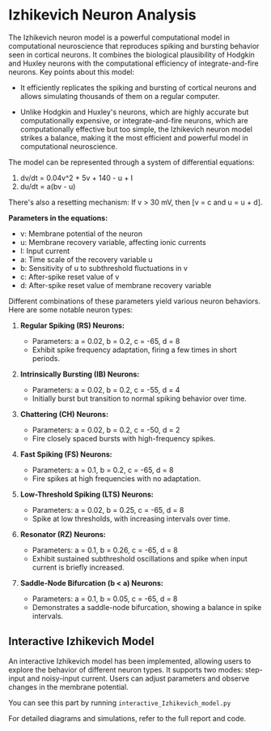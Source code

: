 # Izhikevich Neuron Analysis

The Izhikevich neuron model is a powerful computational model in computational neuroscience that reproduces spiking and bursting behavior seen in cortical neurons. It combines the biological plausibility of Hodgkin and Huxley neurons with the computational efficiency of integrate-and-fire neurons. Key points about this model:

- It efficiently replicates the spiking and bursting of cortical neurons and allows simulating thousands of them on a regular computer.

- Unlike Hodgkin and Huxley's neurons, which are highly accurate but computationally expensive, or integrate-and-fire neurons, which are computationally effective but too simple, the Izhikevich neuron model strikes a balance, making it the most efficient and powerful model in computational neuroscience.

The model can be represented through a system of differential equations:

1. dv/dt = 0.04v^2 + 5v + 140 - u + I
2. du/dt = a(bv - u)

There's also a resetting mechanism: If v > 30 mV, then [v = c and u = u + d].

**Parameters in the equations:**

- v: Membrane potential of the neuron
- u: Membrane recovery variable, affecting ionic currents
- I: Input current
- a: Time scale of the recovery variable u
- b: Sensitivity of u to subthreshold fluctuations in v
- c: After-spike reset value of v
- d: After-spike reset value of membrane recovery variable

Different combinations of these parameters yield various neuron behaviors. Here are some notable neuron types:

1. **Regular Spiking (RS) Neurons:**
   - Parameters: a = 0.02, b = 0.2, c = -65, d = 8
   - Exhibit spike frequency adaptation, firing a few times in short periods.

2. **Intrinsically Bursting (IB) Neurons:**
   - Parameters: a = 0.02, b = 0.2, c = -55, d = 4
   - Initially burst but transition to normal spiking behavior over time.

3. **Chattering (CH) Neurons:**
   - Parameters: a = 0.02, b = 0.2, c = -50, d = 2
   - Fire closely spaced bursts with high-frequency spikes.

4. **Fast Spiking (FS) Neurons:**
   - Parameters: a = 0.1, b = 0.2, c = -65, d = 8
   - Fire spikes at high frequencies with no adaptation.

5. **Low-Threshold Spiking (LTS) Neurons:**
   - Parameters: a = 0.02, b = 0.25, c = -65, d = 8
   - Spike at low thresholds, with increasing intervals over time.

6. **Resonator (RZ) Neurons:**
   - Parameters: a = 0.1, b = 0.26, c = -65, d = 8
   - Exhibit sustained subthreshold oscillations and spike when input current is briefly increased.

7. **Saddle-Node Bifurcation (b < a) Neurons:**
   - Parameters: a = 0.1, b = 0.05, c = -65, d = 8
   - Demonstrates a saddle-node bifurcation, showing a balance in spike intervals.

## Interactive Izhikevich Model

An interactive Izhikevich model has been implemented, allowing users to explore the behavior of different neuron types. It supports two modes: step-input and noisy-input current. Users can adjust parameters and observe changes in the membrane potential.

You can see this part by running `interactive_Izhikevich_model.py`

For detailed diagrams and simulations, refer to the full report and code.